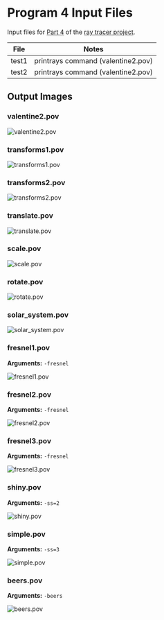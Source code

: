# Program 4 Input Files

Input files for [Part 4](http://iondune.github.io/csc473/project/part4) of the [ray tracer project](http://iondune.github.io/csc473/project/).

| File      | Notes                                                                              |
|-----------|------------------------------------------------------------------------------------|
| test1     | printrays command (valentine2.pov)                                                 |
| test2     | printrays command (valentine2.pov)                                                 |


## Output Images

### valentine2.pov

![valentine2.pov](valentine2.png)

### transforms1.pov

![transforms1.pov](transforms1.png)

### transforms2.pov

![transforms2.pov](transforms2.png)

### translate.pov

![translate.pov](translate.png)

### scale.pov

![scale.pov](scale.png)

### rotate.pov

![rotate.pov](rotate.png)

### solar_system.pov

![solar_system.pov](solar_system.png)

### fresnel1.pov

**Arguments:** `-fresnel`

![fresnel1.pov](fresnel1.png)

### fresnel2.pov

**Arguments:** `-fresnel`

![fresnel2.pov](fresnel2.png)

### fresnel3.pov

**Arguments:** `-fresnel`

![fresnel3.pov](fresnel3.png)

### shiny.pov

**Arguments:** `-ss=2`

![shiny.pov](shiny.png)

### simple.pov

**Arguments:** `-ss=3`

![simple.pov](simple.png)

### beers.pov

**Arguments:** `-beers`

![beers.pov](beers.png)
